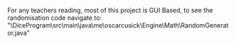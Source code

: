 For any teachers reading, most of this project is GUI Based, to see the randomisation code navigate to:
"\DiceProgram\src\main\java\me\oscarcusick\Engine\Math\RandomGenerator.java"
